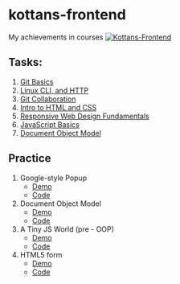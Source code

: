 # kottans-frontend

My achievements in courses [![Kottans-Frontend][icon-kottans]][kottans-frontend]

## Tasks: 
1. [Git Basics](task_git_and_github/git_and_github.md)
2. [Linux CLI, and HTTP](task_linux_cli/linux_cli.md)
3. [Git Collaboration](task_git_collaboration/git_collaboration.md)
4. [Intro to HTML and CSS](task_html_css_intro/html_css_intro.md)
5. [Responsive Web Design Fundamentals](task_responsive_web_design/task_responsive_web_design.md)
6. [JavaScript Basics](task_js_basics/task_js_basics.md)
7. [Document Object Model](task_js_dom/task_js_dom.md)

## Practice
1. Google-style Popup
   - [Demo](https://madmaxwmfu.github.io/g00gle-p0pup/)
   - [Code](https://github.com/madmaxWMFU/g00gle-p0pup)
2. Document Object Model
   - [Demo](https://madmaxwmfu.github.io/dom-marvel/)
   - [Code](https://github.com/madmaxWMFU/dom-marvel)
3. A Tiny JS World (pre - OOP)
   - [Demo](https://madmaxwmfu.github.io/a-tiny-JS-world/)
   - [Code](https://github.com/madmaxwmfu/a-tiny-JS-world/blob/gh-pages/index.js)
4. HTML5 form
   - [Demo](https://madmaxwmfu.github.io/html5-forms/)
   - [Code](https://github.com/madmaxWMFU/html5-forms)































[icon-kottans]: https://img.shields.io/badge/%3D(%5E.%5E)%3D-frontend-yellow.svg
[kottans-frontend]: https://github.com/kottans/frontend
